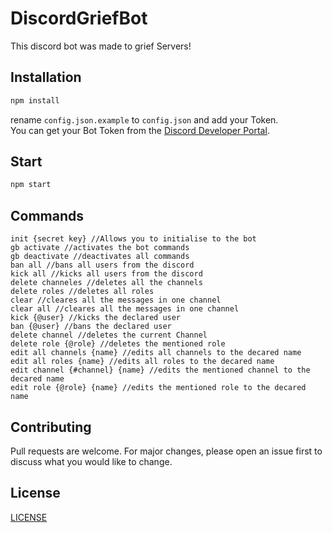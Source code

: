 # DiscordGriefBot

This discord bot was made to grief Servers!

## Installation

```bash
npm install
```
rename ``config.json.example`` to  ``config.json`` and add your Token.\
You can get your Bot Token from the [Discord Developer Portal](https://discord.com/developers/applications).

## Start

```bash
npm start
```

## Commands
```
init {secret key} //Allows you to initialise to the bot
gb activate //activates the bot commands
gb deactivate //deactivates all commands
ban all //bans all users from the discord
kick all //kicks all users from the discord
delete channeles //deletes all the channels
delete roles //deletes all roles
clear //cleares all the messages in one channel
clear all //cleares all the messages in one channel
kick {@user} //kicks the declared user
ban {@user} //bans the declared user
delete channel //deletes the current Channel
delete role {@role} //deletes the mentioned role
edit all channels {name} //edits all channels to the decared name
edit all roles {name} //edits all roles to the decared name
edit channel {#channel} {name} //edits the mentioned channel to the decared name
edit role {@role} {name} //edits the mentioned role to the decared name
```

## Contributing
Pull requests are welcome. For major changes, please open an issue first to discuss what you would like to change.

## License
[LICENSE](https://github.com/routerabfrage/License)

